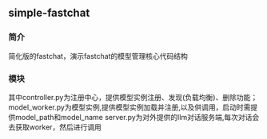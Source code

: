 ## simple-fastchat
### 简介
简化版的fastchat，演示fastchat的模型管理核心代码结构
### 模块
其中controller.py为注册中心，提供模型实例注册、发现(负载均衡)、删除功能；
model_worker.py为模型实例,提供模型实例加载并注册,以及供调用，启动时需提供model_path和model_name
server.py为对外提供的llm对话服务端,每次对话会去获取worker，然后进行调用
